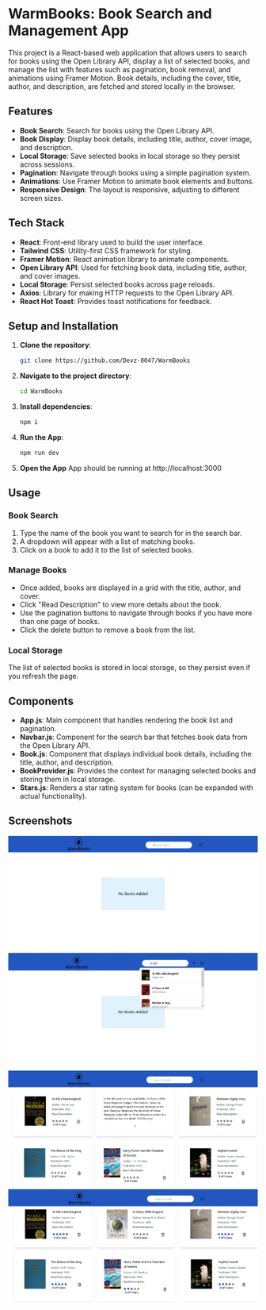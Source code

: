 # WarmBooks: Book Search and Management App

This project is a React-based web application that allows users to search for books using the Open Library API, display a list of selected books, and manage the list with features such as pagination, book removal, and animations using Framer Motion. Book details, including the cover, title, author, and description, are fetched and stored locally in the browser.

## Features

- **Book Search**: Search for books using the Open Library API.
- **Book Display**: Display book details, including title, author, cover image, and description.
- **Local Storage**: Save selected books in local storage so they persist across sessions.
- **Pagination**: Navigate through books using a simple pagination system.
- **Animations**: Use Framer Motion to animate book elements and buttons.
- **Responsive Design**: The layout is responsive, adjusting to different screen sizes.

## Tech Stack

- **React**: Front-end library used to build the user interface.
- **Tailwind CSS**: Utility-first CSS framework for styling.
- **Framer Motion**: React animation library to animate components.
- **Open Library API**: Used for fetching book data, including title, author, and cover images.
- **Local Storage**: Persist selected books across page reloads.
- **Axios**: Library for making HTTP requests to the Open Library API.
- **React Hot Toast**: Provides toast notifications for feedback.

## Setup and Installation

1. **Clone the repository**:

   ```bash
   git clone https://github.com/Devz-0047/WarmBooks
   ```

2. **Navigate to the project directory**:

   ```bash
   cd WarmBooks
   ```

3. **Install dependencies**:

   ```bash
   npm i
   ```

4. **Run the App**:

   ```bash
   npm run dev
   ```

5. **Open the App**
   App should be running at http://localhost:3000

## Usage

### Book Search

1. Type the name of the book you want to search for in the search bar.
2. A dropdown will appear with a list of matching books.
3. Click on a book to add it to the list of selected books.

### Manage Books

- Once added, books are displayed in a grid with the title, author, and cover.
- Click "Read Description" to view more details about the book.
- Use the pagination buttons to navigate through books if you have more than one page of books.
- Click the delete button to remove a book from the list.

### Local Storage

The list of selected books is stored in local storage, so they persist even if you refresh the page.

## Components

- **App.js**: Main component that handles rendering the book list and pagination.
- **Navbar.js**: Component for the search bar that fetches book data from the Open Library API.
- **Book.js**: Component that displays individual book details, including the title, author, and description.
- **BookProvider.js**: Provides the context for managing selected books and storing them in local storage.
- **Stars.js**: Renders a star rating system for books (can be expanded with actual functionality).

## Screenshots

![Home Page](./Screenshots/Home.PNG)
![Search Page](./Screenshots/SearchBar.PNG)
![Book Details](./Screenshots/Full.PNG)
![Ratting](./Screenshots/Rattings.PNG)
